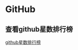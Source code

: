 # GitHub


## 查看github星数排行榜

[github星数排行榜](https://github.com/search?o=desc&p=1&q=stars%3A%3E50000&s=stars&type=Repositories)
